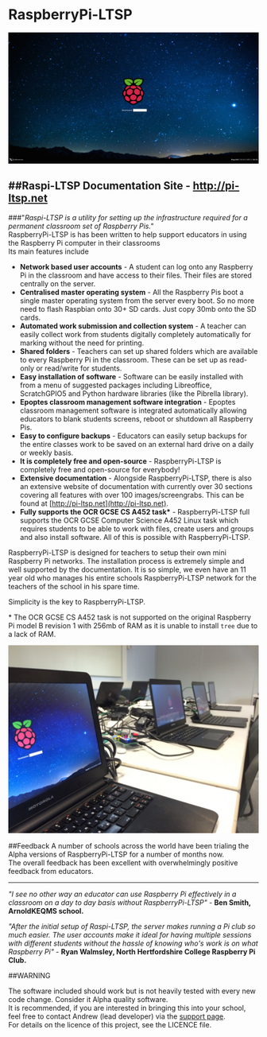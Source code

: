 RaspberryPi-LTSP
================

![Login screen](images/Raspi-Login.png)
      
##Raspi-LTSP Documentation Site - http://pi-ltsp.net   
------   
###"*Raspi-LTSP is a utility for setting up the infrastructure required for a permanent classroom set of Raspberry Pis."*    
RaspberryPi-LTSP is has been written to help support educators in using the Raspberry Pi computer in their classrooms   
Its main features include
- **Network based user accounts** - A student can log onto any Raspberry Pi in the classroom and have access to their files. Their files are stored centrally on the server.
- **Centralised master operating system** - All the Raspberry Pis boot a single master operating system from the server every boot. So no more need to flash Raspbian onto 30+ SD cards. Just copy 30mb onto the SD cards.
- **Automated work submission and collection system** - A teacher can easily collect work from students digitally completely automatically for marking without the need for printing.
- **Shared folders** - Teachers can set up shared folders which are available to every Raspberry Pi in the classroom. These can be set up as read-only or read/write for students.   
- **Easy installation of software** - Software can be easily installed with from a menu of suggested packages including Libreoffice, ScratchGPIO5 and Python hardware libraries (like the Pibrella library).  
- **Epoptes classroom management software integration** - Epoptes classroom management software is integrated automatically allowing educators to blank students screens, reboot or shutdown all Raspberry Pis.
- **Easy to configure backups** - Educators can easily setup backups for the entire classes work to be saved on an external hard drive on a daily or weekly basis.   
- **It is completely free and open-source** - RaspberryPi-LTSP is completely free and open-source for everybody!   
- **Extensive documentation** - Alongside RaspberryPi-LTSP, there is also an extensive website of documentation with currently over 30 sections covering all features with over 100 images/screengrabs. This can be found at [http://pi-ltsp.net](http://pi-ltsp.net).   
- **Fully supports the OCR GCSE CS A452 task\*** - RaspberryPi-LTSP full supports the OCR GCSE Computer Science A452 Linux task which requires students to be able to work with files, create users and groups and also install software. All of this is possible with RaspberryPi-LTSP.   
     
          
RaspberryPi-LTSP is designed for teachers to setup their own mini Raspberry Pi networks. 
The installation process is extremely simple and well supported by the documentation. 
It is so simple, we even have an 11 year old who manages his entire schools RaspberryPi-LTSP network for the teachers of the school in his spare time.      
   
Simplicity is the key to RaspberryPi-LTSP.   

\* The OCR GCSE CS A452 task is not supported on the original Raspberry Pi model B revision 1 with 256mb of RAM as it is unable to install ```tree``` due to a lack of RAM.

![Lapdocks](images/lapdock-ltsp.jpg)

##Feedback
A number of schools across the world have been trialing the Alpha versions of RaspberryPi-LTSP for a number of months now.   
The overall feedback has been excellent with overwhelmingly positive feedback from educators.   

----
   
*"I see no other way an educator can use Raspberry Pi effectively in a classroom on a day to day basis without RaspberryPi-LTSP"* - **Ben Smith, ArnoldKEQMS school.**   

*"After the initial setup of Raspi-LTSP, the server makes running a Pi club so much easier. The user accounts make it ideal for having multiple sessions with different students without the hassle of knowing who's work is on what Raspberry Pi"* - **Ryan Walmsley, North Hertfordshire College
Raspberry Pi Club.**


##WARNING

The software included should work but is not heavily tested with every new code change. Consider it Alpha quality software.   
It is recommended, if you are interested in bringing this into your school, feel free to contact Andrew (lead developer) via the [support page](http://pi-ltsp.net/support.html).  
For details on the licence of this project, see the LICENCE file.
